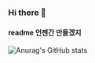 ### Hi there 👋

<h4> readme 언젠간 만들겠지</h4>

![Anurag's GitHub stats](https://github-readme-stats.vercel.app/api?username=msilot1001&show_icons=true&theme=merko&count_private=true)

<!--
**msilot1001/msilot1001** is a ✨ _special_ ✨ repository because its `README.md` (this file) appears on your GitHub profile



Here are some ideas to get you started:

- 🔭 I’m currently working on ...
- 🌱 I’m currently learning ...
- 👯 I’m looking to collaborate on ...
- 🤔 I’m looking for help with ...
- 💬 Ask me about ...
- 📫 How to reach me: ...
- 😄 Pronouns: ...
- ⚡ Fun fact: ...
-->
